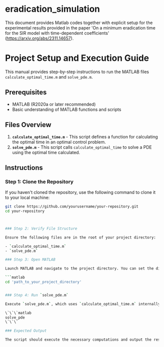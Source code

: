 # eradication_simulation

This document provides Matlab codes together with explicit setup for the experimental results provided in the paper 'On a minimum eradication time for the SIR model with time-dependent coefficients' (https://arxiv.org/abs/2311.14657).

# Project Setup and Execution Guide

This manual provides step-by-step instructions to run the MATLAB files `calculate_optimal_time.m` and `solve_pde.m`.

## Prerequisites

- MATLAB (R2020a or later recommended)
- Basic understanding of MATLAB functions and scripts

## Files Overview

1. **`calculate_optimal_time.m`** - This script defines a function for calculating the optimal time in an optimal control problem.
2. **`solve_pde.m`** - This script calls `calculate_optimal_time` to solve a PDE using the optimal time calculated.

## Instructions

### Step 1: Clone the Repository

If you haven't cloned the repository, use the following command to clone it to your local machine:

```bash
git clone https://github.com/yourusername/your-repository.git
cd your-repository



### Step 2: Verify File Structure

Ensure the following files are in the root of your project directory:

- `calculate_optimal_time.m`
- `solve_pde.m`

### Step 3: Open MATLAB

Launch MATLAB and navigate to the project directory. You can set the directory by entering the path in the MATLAB command window:

```matlab
cd 'path_to_your_project_directory'


### Step 4: Run `solve_pde.m`

Execute `solve_pde.m`, which uses `calculate_optimal_time.m` internally. In the MATLAB command window, enter:

\`\`\`matlab
solve_pde
\`\`\`

### Expected Output

The script should execute the necessary computations and output the results to the MATLAB console or plot results as required by `solve_pde.m`.






